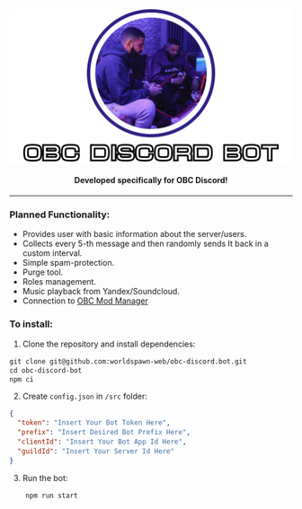 <div align="center">
    <img src="public/logo.png"></img>
    <h4>Developed specifically for OBC Discord!</h4>
    <hr>
</div>

### Planned Functionality:

- Provides user with basic information about the server/users.
- Collects every 5-th message and then randomly sends It back in a custom interval.
- Simple spam-protection.
- Purge tool.
- Roles management.
- Music playback from Yandex/Soundcloud.
- Connection to [OBC Mod Manager](https://github.com/worldspawn-web/obc-ets2-storage)

### To install:

1. Clone the repository and install dependencies:

```
git clone git@github.com:worldspawn-web/obc-discord.bot.git
cd obc-discord-bot
npm ci
```

2. Create `config.json` in `/src` folder:

```json
{
  "token": "Insert Your Bot Token Here",
  "prefix": "Insert Desired Bot Prefix Here",
  "clientId": "Insert Your Bot App Id Here",
  "guildId": "Insert Your Server Id Here"
}
```

3. Run the bot:

```
    npm run start
```
